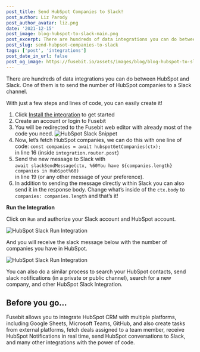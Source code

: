 ```yaml
---
post_title: Send HubSpot Companies to Slack!
post_author: Liz Parody
post_author_avatar: liz.png
date: '2021-12-15'
post_image: blog-hubspot-to-slack-main.png
post_excerpt: There are hundreds of data integrations you can do between HubSpot and Slack. One of them is to send the number of HubSpot companies to a Slack channel.
post_slug: send-hubpsot-companies-to-slack
tags: ['post', 'integrations']
post_date_in_url: false
post_og_image: https://fusebit.io/assets/images/blog/blog-hubspot-to-slack-social.png
---
```


There are hundreds of data integrations you can do between HubSpot and Slack. One of them is to send the number of HubSpot companies to a Slack channel.

With just a few steps and lines of code, you can easily create it!

1. Click [Install the integration](https://manage.fusebit.io/make/slack-send-message+hubspot-crud-companies 'Install the integration CTA_SMALL') to get started
2. Create an account or login to Fusebit
3. You will be redirected to the Fusebit web editor with already most of the code you need. ![HubSpot Slack Snippet](blog-hubspot-to-slack-snippet.png "HubSpot Slack Snippet")
4. Now, let’s fetch HubSpot companies, we can do this with one line of code: 
`const companies = await hubspotGetCompanies(ctx);` <br>
in line 16 (inside `integration.router.post`)
5. Send the new message to Slack with <br>
`await slackSendMessage(ctx, %60You have ${companies.length} companies in HubSpot%60)` <br>
in line 19 (or any other message of your preference).
6. In addition to sending the message directly within Slack you can also send it in the response body. Change what’s inside of the `ctx.body` to `companies: companies.length` and that’s it!

**Run the Integration**

Click on `Run` and authorize your Slack account and HubSpot account.

![HubSpot Slack Run Integration](blog-hubspot-to-slack-run.png "HubSpot Slack Run Integration")

And you will receive the slack message below with the number of companies you have in HubSpot.

![HubSpot Slack Run Integration](blog-hubspot-to-slack-result.png "HubSpot Slack Run Integration")

You can also do a similar process to search your HubSpot contacts, send slack notifications (in a private or public channel), search for a new company, and other HubSpot Slack Integration.

## Before you go…

Fusebit allows you to integrate HubSpot CRM with multiple platforms, including Google Sheets, Microsoft Teams, GitHub, and also create tasks from external platforms, fetch deals assigned to a team member, receive HubSpot Notifications in real time, send HubSpot conversations to Slack, and many other integrations with the power of code.
